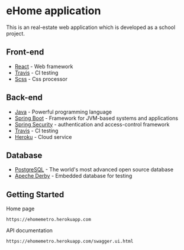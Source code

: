 
# eHome application
This is an real-estate web application which is developed as a school project.
## Front-end
* [React](https://facebook.github.io/react/) - Web framework
* [Travis](https://travis-ci.org/) - CI testing
* [Scss](http://sass-lang.com/) - Css processor
## Back-end
* [Java](https://www.java.com/en/) - Powerful programming language
* [Spring Boot](https://spring.io/) - Framework for JVM-based systems and applications
* [Spring Security](https://projects.spring.io/spring-security/) -  authentication and access-control framework
* [Travis](https://travis-ci.org/) - CI testing
* [Heroku](https://www.heroku.com/) - Cloud service
## Database
* [PostgreSQL](https://www.postgresql.org/) - The world's most advanced open source database
* [Apeche Derby](https://db.apache.org/derby/) - Embedded database for testing
## Getting Started
Home page
```
https://ehomemetro.herokuapp.com
```
API documentation
```
https://ehomemetro.herokuapp.com/swagger.ui.html
```